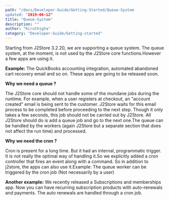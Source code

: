 ```yaml
---
path: "/docs/Developer-Guide/Getting-Started/Queue-System
updated: "2019-06-12"
title: "Queue-System"
description: ""
author: "Kiruthigha"
category: "Developer-Guide/Getting-started"
---
```


Starting from J2Store 3.2.20, we are supporting a queue system. The queue system, at the moment, is not used by the J2Store core functions.However a few apps are using it.

**Example:** The QuickBooks accounting integration,  automated abandoned cart recovery email and so on. These apps are going to be released soon.

**Why we need a queue ?**

The J2Store core should not handle some of the mundane jobs during the runtime. For example, when a user registers at checkout, an "account created" email is being sent to the customer. J2Store waits for this email process to be completed before proceeding to the next step. Though it only takes a few seconds, this job should not be carried out by J2Store. All J2Store should do is add a queue job and go to the next one.The queue can be handled by the workers (again J2Store but a separate section that does not affect the run time) and processed.

**Why we need the cron ?**

Cron is present for a long time. But it had an internal, programmatic trigger. It is not really the optimal way of handling it.So we explicitly added a cron controller that fires an event along with a command. So in addition to j2store, the apps can also use it.Example: The queue worker can be triggered by the cron job (Not necessarily by a user)

**Another example:** We recently released a Subscriptions and memberships app. Now you can have recurring subscription products with auto-renewals and payments. The auto renewals are handled through a cron job.